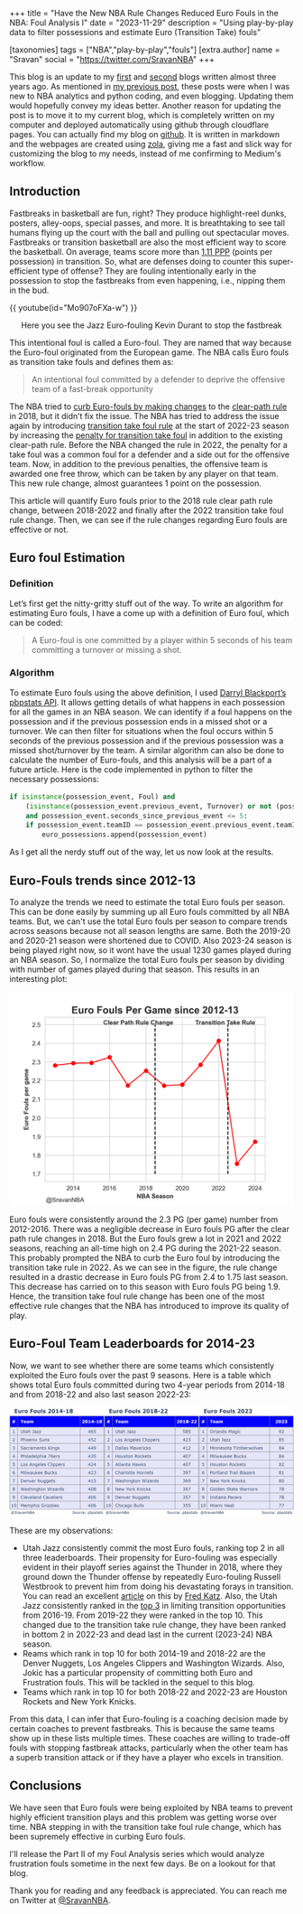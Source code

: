 +++
title = "Have the New NBA Rule Changes Reduced Euro Fouls in the NBA: Foul Analysis I"
date = "2023-11-29"
description = "Using play-by-play data to filter possessions and estimate Euro (Transition Take) fouls"

[taxonomies]
tags = ["NBA","play-by-play","fouls"]
[extra.author]
name = "Sravan"
social = "https://twitter.com/SravanNBA"
+++

This blog is an update to my [first](https://medium.com/basketballobservations/frustration-fouls-in-the-nba-4fed20ca0075) and [second](https://medium.com/basketballobservations/euro-fouls-in-the-nba-c8d8cee7a3a8) blogs written almost three years ago. As mentioned in [my previous post](https://blog.sradjoker.cc/posts/nba-sosadj/), these posts were when I was new to NBA analytics and python coding, and even blogging. Updating them would hopefully convey my ideas better. Another reason for updating the post is to move it to my current blog, which is completely written on my computer and deployed automatically using github through cloudflare pages. You can actually find my blog on [github](https://github.com/sravanpannala/blog). It is written in markdown and the webpages are created using [zola](https://www.getzola.org/), giving me a fast and slick way for customizing the blog to my needs, instead of me confirming to Medium's workflow. 

## Introduction
Fastbreaks in basketball are fun, right? They produce highlight-reel dunks, posters, alley-oops, special passes, and more. It is breathtaking to see tall humans flying up the court with the ball and pulling out spectacular moves. Fastbreaks or transition basketball are also the most efficient way to score the basketball. On average, teams score more than [1.11 PPP](https://www.nba.com/stats/teams/transition?SeasonYear=2023-24&SeasonType=Regular+Season&sort=PPP&dir=1) (points per possession) in transition. So, what are defenses doing to counter this super-efficient type of offense? They are fouling intentionally early in the possession to stop the fastbreaks from even happening, i.e., nipping them in the bud.

{{ youtube(id="Mo907oFXa-w") }}
<p style="text-align: center;">Here you see the Jazz Euro-fouling Kevin Durant to stop the fastbreak</p>


This intentional foul is called a Euro-foul. They are named that way because the Euro-foul originated from the European game. The NBA calls Euro fouls as transition take fouls and defines them as:
> An intentional foul committed by a defender to deprive the offensive team of a fast-break opportunity

The NBA tried to [curb Euro-fouls by making changes](https://official.nba.com/example-of-clear-path-rule-simplifications/) to the [clear-path rule](https://www.washingtonpost.com/news/sports/wp/2018/08/27/the-nba-is-trying-to-speed-up-the-game-again-thats-good-for-the-league-and-for-fans/) in 2018, but it didn’t fix the issue. 
The NBA has tried to address the issue again by introducing [transition take foul rule](https://www.nba.com/news/nba-board-of-governors-approves-heightened-penalty-for-transition-take-foul) at the start of 2022-23 season by increasing the [penalty for transition take foul](https://www.sportingnews.com/us/nba/news/take-foul-transition-rule-penalties-clear-path-nba/wmsl3amguhycebagau4mmd5i) in addition to the existing clear-path rule.
Before the NBA changed the rule in 2022, the penalty for a take foul was a common foul for a defender and a side out for the offensive team. Now, in addition to the previous penalties, the offensive team is awarded one free throw, which can be taken by any player on that team. This new rule change, almost guarantees 1 point on the possession. 

This article will quantify Euro fouls prior to the 2018 rule clear path rule change, between 2018-2022 and finally after the 2022 transition take foul rule change. Then, we can see if the rule changes regarding Euro fouls are effective or not.


## Euro foul Estimation
### Definition
Let’s first get the nitty-gritty stuff out of the way. To write an algorithm for estimating Euro fouls, I have a come up with a definition of Euro foul, which can be coded:

>A Euro-foul is one committed by a player within 5 seconds of his team committing a turnover or missing a shot.

### Algorithm
To estimate Euro fouls using the above definition, I used [Darryl Blackport’s](https://twitter.com/bballport) [pbpstats API](https://pbpstats.readthedocs.io/en/latest/). It allows getting details of what happens in each possession for all the games in an NBA season. We can identify if a foul happens on the possession and if the previous possession ends in a missed shot or a turnover. We can then filter for situations when the foul occurs within 5 seconds of the previous possession and if the previous possession was a missed shot/turnover by the team. A similar algorithm can also be done to calculate the number of Euro-fouls, and this analysis will be a part of a future article. Here is the code implemented in python to filter the necessary possessions:

```python
if isinstance(possession_event, Foul) and 
    (isinstance(possession_event.previous_event, Turnover) or not (possession_event.previous_event, FieldGoal)) 
    and possession_event.seconds_since_previous_event <= 5:
    if possession_event.teamID == possession_event.previous_event.teamID:
        euro_possessions.append(possession_event)
```

As I get all the nerdy stuff out of the way, let us now look at the results.

## Euro-Fouls trends since 2012-13

To analyze the trends we need to estimate the total Euro fouls per season. This can be done easily by summing up all Euro fouls committed by all NBA teams. But, we can't use the total Euro fouls per season to compare trends across seasons because not all season lengths are same. Both the 2019-20 and 2020-21 season were shortened due to COVID. Also 2023-24 season is being played right now, so it wont have the usual 1230 games played during an NBA season. So, I normalize the total Euro fouls per season by dividing with number of games played during that season. This results in an interesting plot:

 ![Euro Fouls Per Game](./nba_euro_1.png)

Euro fouls were consistently around the 2.3 PG (per game) number from 2012-2016. There was a negligible decrease in Euro fouls PG after the clear path rule changes in 2018. But the Euro fouls grew a lot in 2021 and 2022 seasons, reaching an all-time high on 2.4 PG during the 2021-22 season. This probably prompted the NBA to curb the Euro foul by introducing the transition take rule in 2022. As we can see in the figure, the rule change resulted in a drastic decrease in Euro fouls PG from 2.4 to 1.75 last season. This decrease has carried on to this season with Euro fouls PG being 1.9. Hence, the transition take foul rule change has been one of the most effective rule changes that the NBA has introduced to improve its quality of play.

## Euro-Foul Team Leaderboards for 2014-23
Now, we want to see whether there are some teams which consistently exploited the Euro fouls over the past 9 seasons.
Here is a table which shows total Euro fouls committed during two 4-year periods from 2014-18 and from 2018-22 and also last season 2022-23:

![Euro Fouls Team Leaderboards](./nba_euro_2.png)

These are my observations:
- Utah Jazz consistently commit the most Euro fouls, ranking top 2 in all three leaderboards. Their propensity for Euro-fouling was especially evident in their playoff series against the Thunder in 2018, where they ground down the Thunder offense by repeatedly Euro-fouling Russell Westbrook to prevent him from doing his devastating forays in transition. You can read an excellent [article](https://www.normantranscript.com/oklahoma/jazz-trying-to-win-on-the-margins-by-euro-fouling-thunder/article_5e1ce470-44e8-11e8-a6a8-9f78181fe172.html) on this by [Fred Katz](http://twitter.com/FredKatz). Also, the Utah Jazz consistently ranked in the [top 3](https://www.nba.com/stats/teams/transition?sort=POSS_PCT&dir=-1&SeasonType=Regular+Season&TypeGrouping=defensive&SeasonYear=2018-19) in limiting transition opportunities from 2016-19. From 2019-22 they were ranked in the top 10. This changed due to the transition take rule change, they have been ranked in bottom 2 in 2022-23 and dead last in the current (2023-24) NBA season.
- Reams which rank in top 10 for both 2014-19 and 2018-22 are the Denver Nuggets, Los Angeles Clippers and Washington Wizards. Also, Jokic has a particular propensity of committing both Euro and Frustration fouls. This will be tackled in the sequel to this blog.
- Teams which rank in top 10 for both 2018-22 and 2022-23 are Houston Rockets and New York Knicks. 

From this data, I can infer that Euro-fouling is a coaching decision made by certain coaches to prevent fastbreaks. This is because the same teams show up in these lists multiple times. These coaches are willing to trade-off fouls with stopping fastbreak attacks, particularly when the other team has a superb transition attack or if they have a player who excels in transition.


## Conclusions
We have seen that Euro fouls were being exploited by NBA teams to prevent highly efficient transition plays and this problem was getting worse over time. NBA stepping in with the transition take foul rule change, which has been supremely effective in curbing Euro fouls. 

I'll release the Part II of my Foul Analysis series which would analyze frustration fouls sometime in the next few days. Be on a lookout for that blog. 

Thank you for reading and any feedback is appreciated. You can reach me on Twitter at [@SravanNBA](https://twitter.com/SravanNBA).